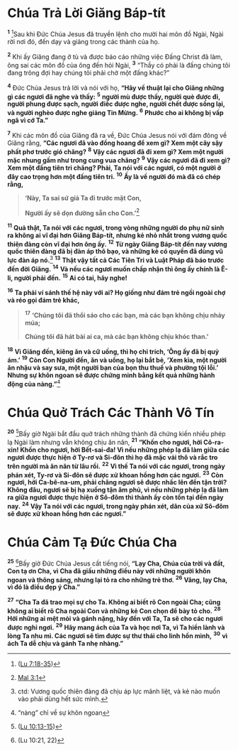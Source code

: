 # Chúa Trả Lời Giăng Báp-tít
<sup><b>1</b></sup> [^1*]Sau khi Ðức Chúa Jesus đã truyền lệnh cho mười hai môn đồ Ngài, Ngài rời nơi đó, đến dạy và giảng trong các thành của họ.

<sup><b>2</b></sup> Khi ấy Giăng đang ở tù và được báo cáo những việc Ðấng Christ đã làm, ông sai các môn đồ của ông đến hỏi Ngài, <sup><b>3</b></sup> “Thầy có phải là đấng chúng tôi đang trông đợi hay chúng tôi phải chờ một đấng khác?”

<sup><b>4</b></sup> Ðức Chúa Jesus trả lời và nói với họ, **“Hãy về thuật lại cho Giăng những gì các ngươi đã nghe và thấy:** <sup><b>5</b></sup> **người mù được thấy, người què được đi, người phung được sạch, người điếc được nghe, người chết được sống lại, và người nghèo được nghe giảng Tin Mừng.** <sup><b>6</b></sup> **Phước cho ai không bị vấp ngã vì cớ Ta.”**

<sup><b>7</b></sup> Khi các môn đồ của Giăng đã ra về, Ðức Chúa Jesus nói với đám đông về Giăng rằng, **“Các ngươi đã vào đồng hoang để xem gì? Xem một cây sậy phất phơ trước gió chăng?** <sup><b>8</b></sup> **Vậy các ngươi đã đi xem gì? Xem một người mặc nhung gấm như trong cung vua chăng?** <sup><b>9</b></sup> **Vậy các ngươi đã đi xem gì? Xem một đấng tiên tri chăng? Phải, Ta nói với các ngươi, có một người ở đây cao trọng hơn một đấng tiên tri.** <sup><b>10</b></sup> **Ấy là về người đó mà đã có chép rằng,**


> **‘Này, Ta sai sứ giả Ta đi trước mặt Con,**
> 
> **Người ấy sẽ dọn đường sẵn cho Con.’**[^2*]
>

<sup><b>11</b></sup> **Quả thật, Ta nói với các ngươi, trong vòng những người do phụ nữ sinh ra không ai vĩ đại hơn Giăng Báp-tít, nhưng kẻ nhỏ nhất trong vương quốc thiên đàng còn vĩ đại hơn ông ấy.** <sup><b>12</b></sup> **Từ ngày Giăng Báp-tít đến nay vương quốc thiên đàng đã bị đàn áp thô bạo, và những kẻ có quyền đã dùng vũ lực đàn áp nó.**[^1] <sup><b>13</b></sup> **Thật vậy tất cả Các Tiên Tri và Luật Pháp đã báo trước đến đời Giăng.** <sup><b>14</b></sup> **Và nếu các ngươi muốn chấp nhận thì ông ấy chính là Ê-li, người phải đến.** <sup><b>15</b></sup> **Ai có tai, hãy nghe!**

<sup><b>16</b></sup> **Ta phải ví sánh thế hệ này với ai? Họ giống như đám trẻ ngồi ngoài chợ và réo gọi đám trẻ khác,**


> <sup><b>17</b></sup> **‘Chúng tôi đã thổi sáo cho các bạn, mà các bạn không chịu nhảy múa;**
> 
> **Chúng tôi đã hát bài ai ca, mà các bạn không chịu khóc than.’**
>

<sup><b>18</b></sup> **Vì Giăng đến, kiêng ăn và cữ uống, thì họ chỉ trích, ‘Ông ấy đã bị quỷ ám.’** <sup><b>19</b></sup> **Còn Con Người đến, ăn và uống, họ lại bắt bẻ, ‘Xem kìa, một người ăn nhậu và say sưa, một người bạn của bọn thu thuế và phường tội lỗi.’ Nhưng sự khôn ngoan sẽ được chứng minh bằng kết quả những hành động của nàng.”**[^2]


# Chúa Quở Trách Các Thành Vô Tín
<sup><b>20</b></sup> [^3*]Bấy giờ Ngài bắt đầu quở trách những thành đã chứng kiến nhiều phép lạ Ngài làm nhưng vẫn không chịu ăn năn, <sup><b>21</b></sup> **“Khốn cho ngươi, hỡi Cô-ra-xin! Khốn cho ngươi, hỡi Bết-sai-đa! Vì nếu những phép lạ đã làm giữa các ngươi được thực hiện ở Ty-rơ và Si-đôn thì họ đã mặc vải thô và rắc tro trên người mà ăn năn từ lâu rồi.** <sup><b>22</b></sup> **Vì thế Ta nói với các ngươi, trong ngày phán xét, Ty-rơ và Si-đôn sẽ được xử khoan hồng hơn các ngươi.** <sup><b>23</b></sup> **Còn ngươi, hỡi Ca-bê-na-um, phải chăng ngươi sẽ được nhấc lên đến tận trời? Không đâu, ngươi sẽ bị hạ xuống tận âm phủ, vì nếu những phép lạ đã làm ra giữa ngươi được thực hiện ở Sô-đôm thì thành ấy còn tồn tại đến ngày nay.** <sup><b>24</b></sup> **Vậy Ta nói với các ngươi, trong ngày phán xét, dân của xứ Sô-đôm sẽ được xử khoan hồng hơn các ngươi.”**


# Chúa Cảm Tạ Ðức Chúa Cha
<sup><b>25</b></sup> [^4*]Bấy giờ Ðức Chúa Jesus cất tiếng nói, **“Lạy Cha, Chúa của trời và đất, Con tạ ơn Cha, vì Cha đã giấu những điều này với những người khôn ngoan và thông sáng, nhưng lại tỏ ra cho những trẻ thơ.** <sup><b>26</b></sup> **Vâng, lạy Cha, vì đó là điều đẹp ý Cha.”**

<sup><b>27</b></sup> **“Cha Ta đã trao mọi sự cho Ta. Không ai biết rõ Con ngoài Cha; cũng không ai biết rõ Cha ngoài Con và những kẻ Con chọn để bày tỏ cho.** <sup><b>28</b></sup> **Hỡi những ai mệt mỏi và gánh nặng, hãy đến với Ta, Ta sẽ cho các ngươi được nghỉ ngơi.** <sup><b>29</b></sup> **Hãy mang ách của Ta và học nơi Ta, vì Ta hiền lành và lòng Ta nhu mì. Các ngươi sẽ tìm được sự thư thái cho linh hồn mình,** <sup><b>30</b></sup> **vì ách Ta dễ chịu và gánh Ta nhẹ nhàng.”**

[^1]: ctd: Vương quốc thiên đàng đã chịu áp lực mãnh liệt, và kẻ nào muốn vào phải dùng hết sức mình.
[^2]: “nàng” chỉ về sự khôn ngoan
[^1*]: ([Lu 7:18-35](/passage/?search=Luke.7.18-Luke.7.35\&version=BD2011))
[^2*]: [Mal 3:1](/passage/?search=Mal.3.1\&version=BD2011)
[^3*]: ([Lu 10:13-15](/passage/?search=Luke.10.13-Luke.10.15\&version=BD2011))
[^4*]: (Lu 10:21, 22)